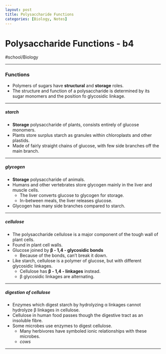 ```yaml
---
layout: post
title: Polysaccharide Functions
categories: [Biology, Notes]
---
```

# Polysaccharide Functions - b4
#school/Biology
- - - -
### Functions
* Polymers of sugars have **structural** and **storage** roles.
* The structure and function of a polysaccharide is determined by its sugar monomers and the position fo glycosidic linkage.
- - - -
##### starch
* **Storage** polysaccharide of plants, consists entirely of glucose monomers.
* Plants store surplus starch as granules within chloroplasts and other plastids.
* Made of fairly straight chains of glucose, with few side branches off the main branch.

- - - -
##### glycogen
* **Storage** polysaccharide of animals.
* Humans and other vertebrates store glycogen mainly in the liver and muscle cells.
	* The liver converts glucose to glycogen for storage.
	* In-between meals, the liver releases glucose.
* Glycogen has many side branches compared to starch.
- - - -
##### cellulose
* The polysaccharide cellulose is a major component of the tough wall of plant cells.
* Found in plant cell walls.
* Glucose joined by __β - 1,4 - glycosidic bonds__
	* Because of the bonds, can’t break it down.
* Like starch, cellulose is a polymer of glucose, but with different glycosidic linkages.
	* Cellulose has __β - 1,4 - linkages__ instead.
	* β glycosidic linkages are alternating.

- - - -
##### digestion of cellulose
*  Enzymes which digest starch by hydrolyzing α linkages cannot hydrolyze β linkages in cellulose.
* Cellulose in human food passes though the digestive tract as an insoluble fibre.
* Some microbes use enzymes to digest cellulose.
	* Many herbivores have symboled ionic relationships with these microbes.
	* _cows_

- - - -
